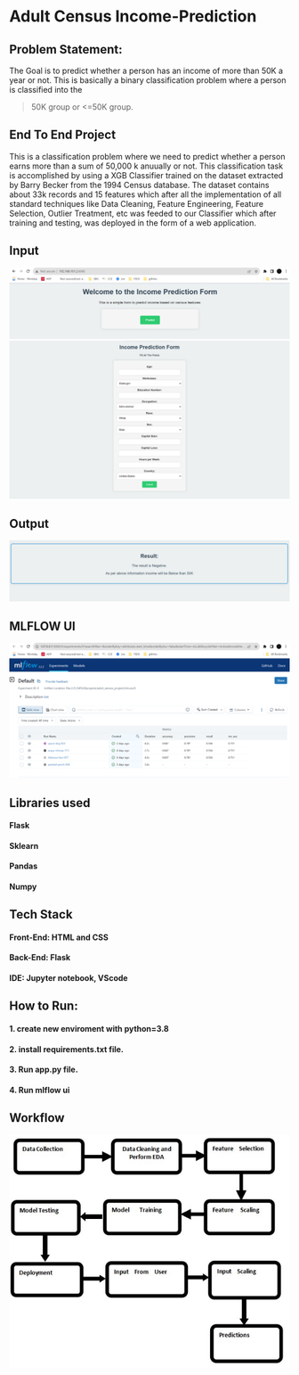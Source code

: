 # Adult Census Income-Prediction


## Problem Statement:
The Goal is to predict whether a person has an income of more than 50K a year or not.
This is basically a binary classification problem where a person is classified into the 
>50K group or <=50K group.

## End To End Project 

This is a classification problem where we need to predict whether a person earns more than a sum of 50,000 k anuually or not. This classification task is accomplished by using a XGB Classifier trained on the dataset extracted by Barry Becker from the 1994 Census database. The dataset contains about 33k records and 15 features which after all the implementation of all standard techniques like Data Cleaning, Feature Engineering, Feature Selection, Outlier Treatment, etc was feeded to our Classifier which after training and testing, was deployed in the form of a web application.

## Input
![alt tag](https://github.com/manojpraba/Income_prediction/blob/main/images/Index%20page.png)
![alt tag](https://github.com/manojpraba/Income_prediction/blob/main/images/prediction%20page.png)

## Output
![alt tag](https://github.com/manojpraba/Income_prediction/blob/main/images/result%20page.png)

## MLFLOW UI
![alt tag](https://github.com/manojpraba/Income_prediction/blob/main/images/mlflow%20ui.png)

## Libraries used
#### Flask
#### Sklearn
#### Pandas
#### Numpy

## Tech Stack
#### Front-End: HTML and CSS
#### Back-End: Flask
#### IDE: Jupyter notebook, VScode

## How to Run:
#### 1. create new enviroment with python=3.8
#### 2. install requirements.txt file.
#### 3. Run app.py file.
#### 4. Run mlflow ui

## Workflow
![alt tag](https://github.com/manojpraba/Income_prediction/blob/main/images/Architecture.jpg)


